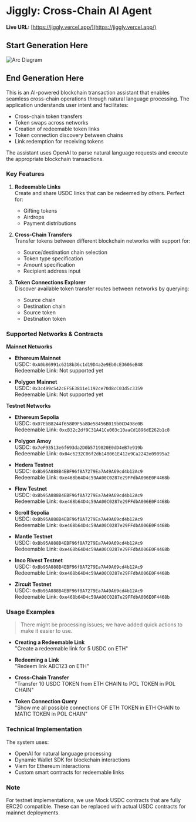 # Jiggly: Cross-Chain AI Agent

**Live URL:** [https://jiggly.vercel.app/](https://jiggly.vercel.app/)

## Start Generation Here
![Arc Diagram](@arch.png)
## End Generation Here

This is an AI-powered blockchain transaction assistant that enables seamless cross-chain operations through natural language processing. The application understands user intent and facilitates:
- Cross-chain token transfers
- Token swaps across networks
- Creation of redeemable token links
- Token connection discovery between chains
- Link redemption for receiving tokens

The assistant uses OpenAI to parse natural language requests and execute the appropriate blockchain transactions.

### Key Features
1. **Redeemable Links**  
   Create and share USDC links that can be redeemed by others. Perfect for:
   - Gifting tokens
   - Airdrops
   - Payment distributions

2. **Cross-Chain Transfers**  
   Transfer tokens between different blockchain networks with support for:
   - Source/destination chain selection
   - Token type specification
   - Amount specification
   - Recipient address input

3. **Token Connections Explorer**  
   Discover available token transfer routes between networks by querying:
   - Source chain
   - Destination chain
   - Source token
   - Destination token

### Supported Networks & Contracts
**Mainnet Networks**
- **Ethereum Mainnet**  
  USDC: `0xA0b86991c6218b36c1d19D4a2e9Eb0cE3606eB48`  
  Redeemable Link: Not supported yet

- **Polygon Mainnet**  
  USDC: `0x3c499c542cEF5E3811e1192ce70d8cC03d5c3359`  
  Redeemable Link: Not supported yet

**Testnet Networks**
- **Ethereum Sepolia**  
  USDC: `0xD7EbB8244f65809F5a8De58456B019b0CD498e0B`  
  Redeemable Link: `0xcB32c2df9C31A41Ce003c10aaCd1896dE262b1c8`

- **Polygon Amoy**  
  USDC: `0x7eF93513e6f693da2D0b5719820E0dD4eB7e919b`  
  Redeemable Link: `0x04c6232C06f2db148061E412e9Ca2242e09095a2`

- **Hedera Testnet**  
  USDC: `0xBb95A888B4EBF96f8A7279Ea7A49A69cd4b12Ac9`  
  Redeemable Link: `0xe468b64D4c59AA00C0287e29FFdbA006E0F4468b`

- **Flow Testnet**  
  USDC: `0xBb95A888B4EBF96f8A7279Ea7A49A69cd4b12Ac9`  
  Redeemable Link: `0xe468b64D4c59AA00C0287e29FFdbA006E0F4468b`

- **Scroll Sepolia**  
  USDC: `0xBb95A888B4EBF96f8A7279Ea7A49A69cd4b12Ac9`  
  Redeemable Link: `0xe468b64D4c59AA00C0287e29FFdbA006E0F4468b`

- **Mantle Testnet**  
  USDC: `0xBb95A888B4EBF96f8A7279Ea7A49A69cd4b12Ac9`  
  Redeemable Link: `0xe468b64D4c59AA00C0287e29FFdbA006E0F4468b`

- **Inco Rivest Testnet**  
  USDC: `0xBb95A888B4EBF96f8A7279Ea7A49A69cd4b12Ac9`  
  Redeemable Link: `0xe468b64D4c59AA00C0287e29FFdbA006E0F4468b`

- **Zircuit Testnet**  
  USDC: `0xBb95A888B4EBF96f8A7279Ea7A49A69cd4b12Ac9`  
  Redeemable Link: `0xe468b64D4c59AA00C0287e29FFdbA006E0F4468b`

### Usage Examples
> There might be processing issues; we have added quick actions to make it easier to use.

- **Creating a Redeemable Link**  
  "Create a redeemable link for 5 USDC on ETH"

- **Redeeming a Link**  
  "Redeem link ABC123 on ETH"

- **Cross-Chain Transfer**  
  "Transfer 10 USDC TOKEN from ETH CHAIN to POL TOKEN in POL CHAIN"

- **Token Connection Query**  
  "Show me all possible connections OF ETH TOKEN in ETH CHAIN to MATIC TOKEN in POL CHAIN"

### Technical Implementation
The system uses:
- OpenAI for natural language processing
- Dynamic Wallet SDK for blockchain interactions
- Viem for Ethereum interactions
- Custom smart contracts for redeemable links

### Note
For testnet implementations, we use Mock USDC contracts that are fully ERC20 compatible. These can be replaced with actual USDC contracts for mainnet deployments.
